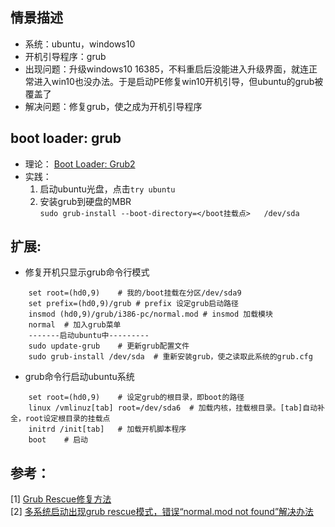 ## 情景描述
* 系统：ubuntu，windows10  
* 开机引导程序：grub  
* 出现问题：升级windows10 16385，不料重启后没能进入升级界面，就连正常进入win10也没办法。于是启动PE修复win10开机引导，但ubuntu的grub被覆盖了  
* 解决问题：修复grub，使之成为开机引导程序  

## boot loader: grub
* 理论： [Boot Loader: Grub2](http://linux.vbird.org/linux_basic/0510osloader.php#grub)  
* 实践：  
	1. 启动ubuntu光盘，点击`try ubuntu`  
	2. 安装grub到硬盘的MBR  
	`sudo grub-install --boot-directory=</boot挂载点>   /dev/sda`
	
## 扩展: 
* 修复开机只显示grub命令行模式  
```
	set root=(hd0,9)	# 我的/boot挂载在分区/dev/sda9  
	set prefix=(hd0,9)/grub	# prefix 设定grub启动路径  
	insmod (hd0,9)/grub/i386-pc/normal.mod # insmod 加载模块  
	normal	# 加入grub菜单  
	-------启动ubuntu中---------  
	sudo update-grub	# 更新grub配置文件  
	sudo grub-install /dev/sda	# 重新安装grub，使之读取此系统的grub.cfg  
```
* grub命令行启动ubuntu系统
```
	set root=(hd0,9)	# 设定grub的根目录，即boot的路径
	linux /vmlinuz[tab] root=/dev/sda6	# 加载内核，挂载根目录。[tab]自动补全，root设定根目录的挂载点
	initrd /init[tab]	# 加载开机脚本程序 
	boot	# 启动
```
	



## 参考：  
[1] [Grub Rescue修复方法](http://forum.ubuntu.org.cn/viewtopic.php?f=139&t=348503)  
[2] [多系统启动出现grub rescue模式，错误“normal.mod not found”解决办法](http://blog.sina.com.cn/s/blog_7deb436e0101nzkq.html)  

